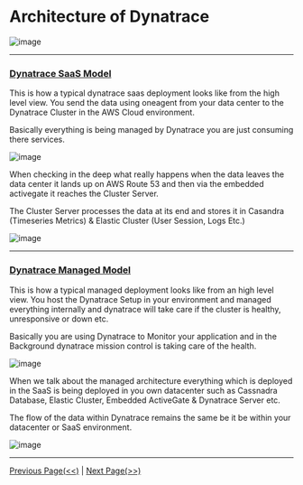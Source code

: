 # Architecture of Dynatrace

![image](https://user-images.githubusercontent.com/19278855/123378861-e9e22280-d5aa-11eb-8bbe-34b79994c3d7.png)

------------------------------------------

### [Dynatrace SaaS Model](https://www.dynatrace.com/platform/dynatrace-architecture/)

This is how a typical dynatrace saas deployment looks like from the high level view. You send the data using oneagent from your data center to the Dynatrace Cluster in the AWS Cloud environment. 

Basically everything is being managed by Dynatrace you are just consuming there services.

![image](https://user-images.githubusercontent.com/19278855/123375881-29a70b00-d5a7-11eb-8942-48b191b21875.png)

When checking in the deep what really happens when the data leaves the data center it lands up on AWS Route 53 and then via the embedded activegate it reaches the Cluster Server. 

The Cluster Server processes the data at its end and stores it in Casandra (Timeseries Metrics) & Elastic Cluster (User Session, Logs Etc.)

![image](https://user-images.githubusercontent.com/19278855/123375974-52c79b80-d5a7-11eb-9c18-82a597b46044.png)

----------------------------------------

### [Dynatrace Managed Model](https://www.dynatrace.com/platform/dynatrace-architecture/)

This is how a typical managed deployment looks like from an high level view. You host the Dynatrace Setup in your environment and managed everything internally and dynatrace will take care if the cluster is healthy, unresponsive or down etc.

Basically you are using Dynatrace to Monitor your application and in the Background dynatrace mission control is taking care of the health. 

![image](https://user-images.githubusercontent.com/19278855/123376704-9078f400-d5a8-11eb-9a39-8c0e02ede160.png)

When we talk about the managed architecture everything which is deployed in the SaaS is being deployed in you own datacenter such as Cassnadra Database, Elastic Cluster, Embedded ActiveGate & Dynatrace Server etc.

The flow of the data within Dynatrace remains the same be it be within your datacenter or SaaS environment. 

![image](https://user-images.githubusercontent.com/19278855/123377077-23b22980-d5a9-11eb-863b-a0f7bcfd67ae.png)


--------------------------------------------------------
   [Previous Page(<<)](https://github.com/ydv999/DynatraceTraining/blob/main/Day1/Day1.A/1.%20Overview%20of%20Dynatrace.md)      |     [Next Page(>>)](https://github.com/ydv999/DynatraceTraining/blob/main/Day1/Day1.A/3.%20Components%20of%20Dynatrace.md)
